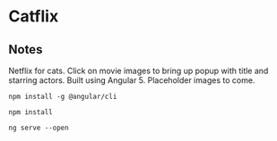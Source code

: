# Catflix

## Notes 

Netflix for cats. Click on movie images to bring up popup with title and starring actors. Built using Angular 5. Placeholder images to come. 


`npm install -g @angular/cli`

`npm install`

`ng serve --open`

